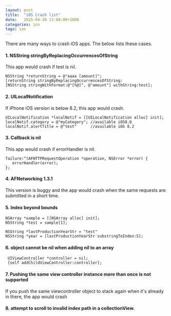 ```yaml
---
layout: post
title:  "iOS Crash list"
date:   2015-04-30 13:00:00+1000
categories: ios
tags: ios
---
```


There are many ways to crash iOS apps. The below lists these cases.


#### 1. NSString stringByReplacingOccurrencesOfString
This app would crash if test is nil.
      
    NSString *returnString = @"aaaa [amount]";
    [returnString stringByReplacingOccurrencesOfString:
    [NSString stringWithFormat:@"[%@]", @"amount"] withString:test];

#### 2. UILocalNotification
If iPhone iOS version is below 8.2, this app would crash.

    UILocalNotification *localNotif = [[UILocalNotification alloc] init];
    localNotif.category = @"myCategory"; //available iOS8.0
    localNotif.alertTitle = @"test"      //available iOS 8.2

#### 3. Callback is nil
This app would crash if errorHandler is nil.

    failure:^(AFHTTPRequestOperation *operation, NSError *error) {
       errorHandler(error);
    };


#### 4. AFNetworking 1.3.1
This version is buggy and the app would crash when the same requests are submitted in a short time.

#### 5. Index beyond bounds

    NSArray *sample = [[NSArray alloc] init];
    NSString *test = sample[1];

    NSString *lastProductionYearStr = "test"
    NSString *year = [lastProductionYearStr substringToIndex:5];

#### 6. object cannot be nil when adding nil to an array

     UIViewController *controller = nil;
     [self addChildViewController:controller];

#### 7. Pushing the same view controller instance more than once is not supported
If you push the same viewcontroller object to stack again when it's already in there, the app would crash

#### 8. attempt to scroll to invalid index path in a collectionView.


